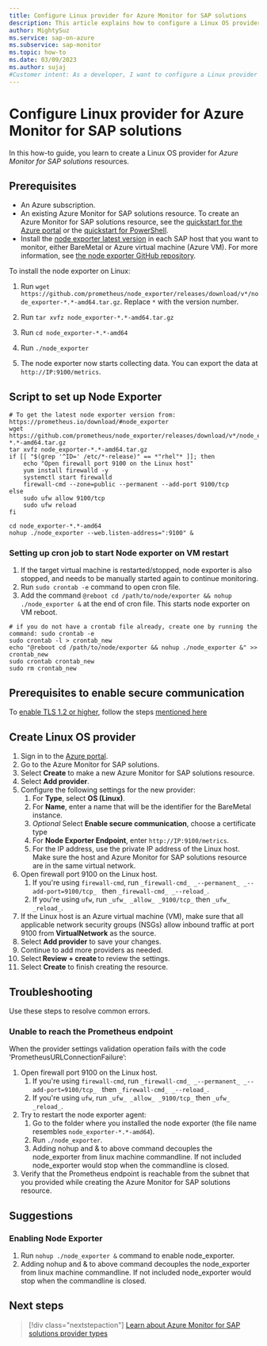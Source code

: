 ```yaml
---
title: Configure Linux provider for Azure Monitor for SAP solutions 
description: This article explains how to configure a Linux OS provider for Azure Monitor for SAP solutions.
author: MightySuz
ms.service: sap-on-azure
ms.subservice: sap-monitor
ms.topic: how-to
ms.date: 03/09/2023
ms.author: sujaj
#Customer intent: As a developer, I want to configure a Linux provider so that I can use Azure Monitor for SAP solutions for monitoring.
---
```

# Configure Linux provider for Azure Monitor for SAP solutions 

In this how-to guide, you learn to create a Linux OS provider for *Azure Monitor for SAP solutions* resources.

## Prerequisites

- An Azure subscription.
- An existing Azure Monitor for SAP solutions resource. To create an Azure Monitor for SAP solutions resource, see the [quickstart for the Azure portal](quickstart-portal.md) or the [quickstart for PowerShell](quickstart-powershell.md).
- Install the [node exporter latest version](https://prometheus.io/download/#node_exporter) in each SAP host that you want to monitor, either BareMetal or Azure virtual machine (Azure VM). For more information, see [the node exporter GitHub repository](https://github.com/prometheus/node_exporter).

To install the node exporter on Linux:

1. Run `wget https://github.com/prometheus/node_exporter/releases/download/v*/node_exporter-*.*-amd64.tar.gz`. Replace `*` with the version number.

1. Run `tar xvfz node_exporter-*.*-amd64.tar.gz`

1. Run `cd node_exporter-*.*-amd64`

1. Run `./node_exporter`

1. The node exporter now starts collecting data. You can export the data at `http://IP:9100/metrics`.

## Script to set up Node Exporter

```shell
# To get the latest node exporter version from: https://prometheus.io/download/#node_exporter
wget https://github.com/prometheus/node_exporter/releases/download/v*/node_exporter-*.*-amd64.tar.gz
tar xvfz node_exporter-*.*-amd64.tar.gz
if [[ "$(grep '^ID=' /etc/*-release)" == *"rhel"* ]]; then
    echo "Open firewall port 9100 on the Linux host"
    yum install firewalld -y
    systemctl start firewalld
    firewall-cmd --zone=public --permanent --add-port 9100/tcp
else
    sudo ufw allow 9100/tcp
    sudo ufw reload
fi

cd node_exporter-*.*-amd64
nohup ./node_exporter --web.listen-address=":9100" &
```

### Setting up cron job to start Node exporter on VM restart

1. If the target virtual machine is restarted/stopped, node exporter is also stopped, and needs to be manually started again to continue monitoring.
1. Run `sudo crontab -e` command to open cron file.
2. Add the command `@reboot cd /path/to/node/exporter && nohup ./node_exporter &` at the end of cron file. This starts node exporter on VM reboot.

```shell
# if you do not have a crontab file already, create one by running the command: sudo crontab -e
sudo crontab -l > crontab_new
echo "@reboot cd /path/to/node/exporter && nohup ./node_exporter &" >> crontab_new
sudo crontab crontab_new
sudo rm crontab_new
```

## Prerequisites to enable secure communication

To [enable TLS 1.2 or higher](enable-tls-azure-monitor-sap-solutions.md), follow the steps [mentioned here](https://prometheus.io/docs/guides/tls-encryption/)

## Create Linux OS provider

1. Sign in to the [Azure portal](https://portal.azure.com).
1. Go to the Azure Monitor for SAP solutions.
1. Select **Create** to make a new Azure Monitor for SAP solutions resource.
1. Select **Add provider**.
1. Configure the following settings for the new provider:
    1. For **Type**, select **OS (Linux)**.
    1. For **Name**, enter a name that will be the identifier for the BareMetal instance.
    1. *Optional* Select **Enable secure communication**, choose a certificate type
    1. For **Node Exporter Endpoint**, enter `http://IP:9100/metrics`.
    1. For the IP address, use the private IP address of the Linux host. Make sure the host and Azure Monitor for SAP solutions resource are in the same virtual network.
1. Open firewall port 9100 on the Linux host.
    1. If you're using `firewall-cmd`, run `_firewall-cmd_ _--permanent_ _--add-port=9100/tcp_ ` then `_firewall-cmd_ _--reload_`.
    1. If you're using `ufw`, run `_ufw_ _allow_ _9100/tcp_` then `_ufw_ _reload_`.
1. If the Linux host is an Azure virtual machine (VM), make sure that all applicable network security groups (NSGs) allow inbound traffic at port 9100 from **VirtualNetwork** as the source.
1. Select **Add provider** to save your changes.
1. Continue to add more providers as needed.
1. Select **Review + create** to review the settings.
1. Select **Create** to finish creating the resource.

## Troubleshooting

Use these steps to resolve common errors.

### Unable to reach the Prometheus endpoint

When the provider settings validation operation fails with the code ‘PrometheusURLConnectionFailure’:

1. Open firewall port 9100 on the Linux host.
    1. If you're using `firewall-cmd`, run `_firewall-cmd_ _--permanent_ _--add-port=9100/tcp_ ` then `_firewall-cmd_ _--reload_`.
    1. If you're using `ufw`, run `_ufw_ _allow_ _9100/tcp_` then `_ufw_ _reload_`.
1. Try to restart the node exporter agent:
    1. Go to the folder where you installed the node exporter (the file name resembles `node_exporter-*.*-amd64`).
    1. Run `./node_exporter`.
    1. Adding nohup and & to above command decouples the node_exporter from linux machine commandline. If not included node_exporter would stop when the commandline is closed.
1. Verify that the Prometheus endpoint is reachable from the subnet that you provided while creating the Azure Monitor for SAP solutions resource.

## Suggestions

### Enabling Node Exporter

1. Run `nohup ./node_exporter &` command to enable node_exporter.
1. Adding nohup and & to above command decouples the node_exporter from linux machine commandline. If not included node_exporter would stop when the commandline is closed.

## Next steps

> [!div class="nextstepaction"]
> [Learn about Azure Monitor for SAP solutions provider types](providers.md)
